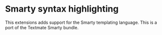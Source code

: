 # Smarty syntax highlighting

This extensions adds support for the Smarty templating language. This is a port of the Textmate Smarty bundle.